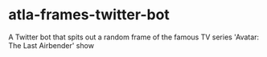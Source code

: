 # atla-frames-twitter-bot
 A Twitter bot that spits out a random frame of the famous TV series 'Avatar: The Last Airbender' show
